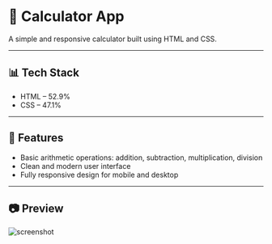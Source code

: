 # 🧮 Calculator App

A simple and responsive calculator built using HTML and CSS.

---

## 📊 Tech Stack

- HTML – 52.9%
- CSS – 47.1%

---

## 🚀 Features

- Basic arithmetic operations: addition, subtraction, multiplication, division
- Clean and modern user interface
- Fully responsive design for mobile and desktop

---

## 📷 Preview
![screenshot](https://github.com/user-attachments/assets/c3f67f83-b328-487c-a12f-fba74ad4222f)


